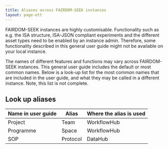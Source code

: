 ```yaml
---
title: Aliases across FAIRDOM-SEEK instances
layout: page-ett
---
```


FAIRDOM-SEEK instances are highly customisable. Functionality such as e.g. the ISA structure, ISA-JSON compliant experiments and the different asset types need to be enabled by an instance admin. Therefore, some functionality described in this general user guide might not be available on your local instance.

The names of different features and functions may vary across FAIRDOM-SEEK instances. This general user guide includes the default or most common names. Below is a look-up list for the most common names that are included in the user guide, and what they may be called in a different instance. Note, this list is not complete. 

## Look up aliases

 Name in user guide | Alias | Where the alias is used 
--------------------|-------|-------------------------
Project | Team | WorkflowHub
Programme | Space | WorkflowHub
SOP | Protocol | DataHub


